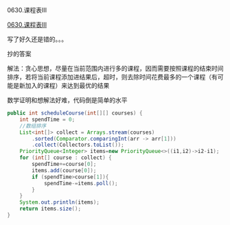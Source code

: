 0630.课程表III

[0630.课程表III](https://leetcode-cn.com/problems/course-schedule-iii/)

写了好久还是错的。。。

抄的答案



解法：贪心思想，尽量在当前范围内进行多的课程，因而需要按照课程的结束时间排序，若将当前课程添加进结果后，超时，则去除时间花费最多的一个课程（有可能是新加入的课程）来达到最优的结果



数学证明和想解法好难，代码倒是简单的水平



```java
public int scheduleCourse(int[][] courses) {
    int spendTime = 0;
    //数组排序
    List<int[]> collect = Arrays.stream(courses)
        .sorted(Comparator.comparingInt(arr -> arr[1]))
        .collect(Collectors.toList());
    PriorityQueue<Integer> items=new PriorityQueue<>((i1,i2)->i2-i1);
    for (int[] course : collect) {
        spendTime+=course[0];
        items.add(course[0]);
        if (spendTime>course[1]){
            spendTime-=items.poll();
        }
    }
    System.out.println(items);
    return items.size();
}
```

